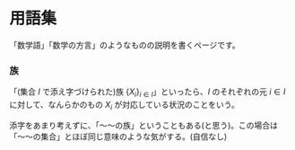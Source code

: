 # 用語集

「数学語」「数学の方言」のようなものの説明を書くページです。

### 族
「(集合 $I$ で添え字づけられた)族 $\{X_i\}_{i \in I}$」といったら、$I$ のそれぞれの元 $i \in I$ に対して、なんらかのもの $X_i$ が対応している状況のことをいう。

添字をあまり考えずに、「～～の族」ということもある(と思う)。この場合は「～～の集合」とほぼ同じ意味のような気がする。(自信なし)